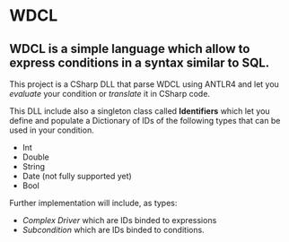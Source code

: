 # WDCL

## WDCL is a simple language which allow to express conditions in a syntax similar to SQL.

This project is a CSharp DLL that parse WDCL using ANTLR4 and let you *evaluate* your condition or *translate* it in CSharp code.

This DLL include also a singleton class called **Identifiers** which let you define and populate a Dictionary of IDs of the following types that can be used in your condition.
- Int
- Double
- String
- Date (not fully supported yet)
- Bool

Further implementation will include, as types:
- *Complex Driver* which are IDs binded to expressions
- *Subcondition* which are IDs binded to conditions.
